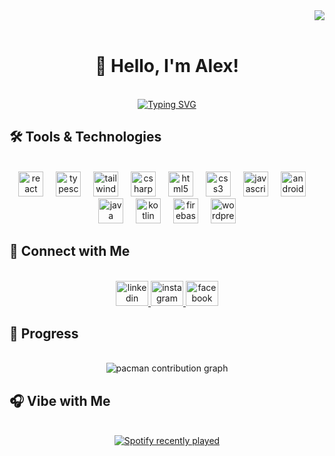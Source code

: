 <div align="right">
  <img src="https://visitor-badge.laobi.icu/badge?page_id=LexanSaga.LexanSaga&left_color=chocolate&right_color=darkolivegreen&left_text=Viewers" />
</div>

<br clear="both">

<h1 align="center">👋 Hello, I'm Alex!</h1>

<br clear="both">

<div align="center">
  <a href="https://git.io/typing-svg">
    <img src="https://readme-typing-svg.demolab.com?font=Fira+Code&size=42&letterSpacing=1.3&pause=1000&center=true&vCenter=true&width=600&height=100&lines=%F0%9F%9A%80+Full+Stack+Developer+%F0%9F%9A%80" alt="Typing SVG" />
  </a>
</div>

###

<h2 align="left">🛠️ Tools & Technologies</h2>

<br clear="both">

<div align="center">
  <img src="https://skillicons.dev/icons?i=react" height="40" alt="react logo" />
  <img width="12" />
  <img src="https://skillicons.dev/icons?i=ts" height="40" alt="typescript logo" />
  <img width="12" />
  <img src="https://skillicons.dev/icons?i=tailwind" height="40" alt="tailwindcss logo" />
  <img width="12" />
  <img src="https://skillicons.dev/icons?i=cs" height="40" alt="csharp logo" />
  <img width="12" />
  <img src="https://skillicons.dev/icons?i=html" height="40" alt="html5 logo" />
  <img width="12" />
  <img src="https://skillicons.dev/icons?i=css" height="40" alt="css3 logo" />
  <img width="12" />
  <img src="https://skillicons.dev/icons?i=js" height="40" alt="javascript logo" />
  <img width="12" />
  <img src="https://skillicons.dev/icons?i=androidstudio" height="40" alt="androidstudio logo" />
  <img width="12" />
  <img src="https://skillicons.dev/icons?i=java" height="40" alt="java logo" />
  <img width="12" />
  <img src="https://skillicons.dev/icons?i=kotlin" height="40" alt="kotlin logo" />
  <img width="12" />
  <img src="https://skillicons.dev/icons?i=firebase" height="40" alt="firebase logo" />
  <img width="12" />
  <img src="https://skillicons.dev/icons?i=wordpress" height="40" alt="wordpress logo" />
</div>

###

<h2 align="left">🔗 Connect with Me</h2>

<br clear="both">

<div align="center">
  <a href="https://www.linkedin.com/in/lexan-saga" target="_blank">
    <img src="https://raw.githubusercontent.com/maurodesouza/profile-readme-generator/master/src/assets/icons/social/linkedin/default.svg" width="52" height="40" alt="linkedin logo" />
  </a>
  <a href="https://www.instagram.com/lexan.saga/" target="_blank">
    <img src="https://raw.githubusercontent.com/maurodesouza/profile-readme-generator/master/src/assets/icons/social/instagram/default.svg" width="52" height="40" alt="instagram logo" />
  </a>
  <a href="https://www.facebook.com/LexanSaga" target="_blank">
    <img src="https://raw.githubusercontent.com/maurodesouza/profile-readme-generator/master/src/assets/icons/social/facebook/default.svg" width="52" height="40" alt="facebook logo" />
  </a>
</div>

###

<h2 align="left">🤖 Progress</h2>

<br clear="both">

<div align="center">
  <picture>
  <source media="(prefers-color-scheme: dark)" srcset="https://raw.githubusercontent.com/${{ github.repository_owner }}/${{ github.repository_owner }}/output/pacman-contribution-graph.svg">
  <source media="(prefers-color-scheme: light)" srcset="https://raw.githubusercontent.com/${{ github.repository_owner }}/${{ github.repository_owner }}/output/pacman-contribution-graph.svg">
  <img alt="pacman contribution graph" src="https://raw.githubusercontent.com/LexanSaga/LexanSaga/output/pacman-contribution-graph.svg">
</picture>
</div>



###

<h2 align="left">🎧 Vibe with Me</h2>

<br clear="both">

<div align="center">
  <a href="https://open.spotify.com/user/lexansaga72">
    <img src="https://spotify-recently-played-readme.vercel.app/api?user=lexansaga72&count=5&unique=true" alt="Spotify recently played" />
  </a>
</div>
